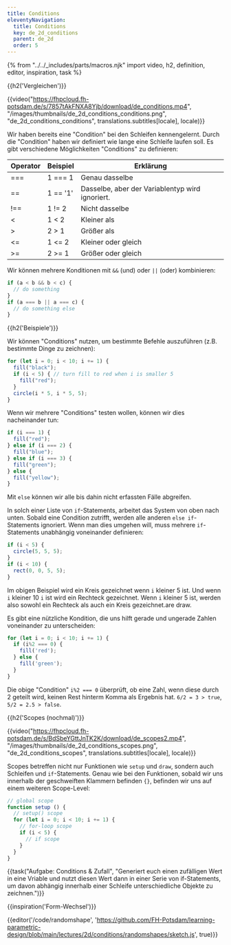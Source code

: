 ```yaml
---
title: Conditions
eleventyNavigation:
  title: Conditions
  key: de_2d_conditions
  parent: de_2d
  order: 5
---
```


{% from "../../_includes/parts/macros.njk" import video, h2, definition, editor, inspiration, task %}

{{h2('Vergleichen')}}

{{video("https://fhpcloud.fh-potsdam.de/s/7857tAkFNXA8Yjb/download/de_conditions.mp4", "/images/thumbnails/de_2d_conditions_conditions.png", "de_2d_conditions_conditions", translations.subtitles[locale], locale)}}
<!--
dg:https://fhpcloud.fh-potsdam.de/s/WD8PxgFdpzP7qY3
de:https://fhpcloud.fh-potsdam.de/s/7857tAkFNXA8Yjb/download/de_conditions.mp4
en:https://fhpcloud.fh-potsdam.de/s/9JQD5NcnFeHERio/download/de_conditions.mp4
-->

Wir haben bereits eine "Condition" bei den Schleifen kennengelernt. Durch die "Condition" haben wir definiert wie lange eine Schleife laufen soll. Es gibt verschiedene Möglichkeiten "Conditions" zu definieren:

|Operator|Beispiel|Erklärung|
|---|---|---|
|===|1 === 1|Genau dasselbe|
|==|1 == '1'|Dasselbe, aber der Variablentyp wird ignoriert.|
|!==|1 != 2 |Nicht dasselbe|
|<|1 < 2|Kleiner als|
|>|2 > 1|Größer als|
|<=|1 <= 2|Kleiner oder gleich|
|>=|2 >= 1|Größer oder gleich|

Wir können mehrere Konditionen mit `&&` (und) oder `||` (oder) kombinieren:

```js
if (a < b && b < c) {
  // do something
}
if (a === b || a === c) {
  // do something else
}
```

{{h2('Beispiele')}}

Wir können "Conditions" nutzen, um bestimmte Befehle auszuführen (z.B. bestimmte Dinge zu zeichnen):

```js
for (let i = 0; i < 10; i += 1) {
  fill("black");
  if (i < 5) { // turn fill to red when i is smaller 5
    fill("red");
  }
  circle(i * 5, i * 5, 5);
}
```

Wenn wir mehrere "Conditions" testen wollen, können wir dies nacheinander tun:

```js
if (i === 1) {
  fill("red");
} else if (i === 2) {
  fill("blue");
} else if (i === 3) {
  fill("green");
} else {
  fill("yellow");
}
```

Mit `else` können wir alle bis dahin nicht erfassten Fälle abgreifen.

In solch einer Liste von `if`-Statements, arbeitet das System von oben nach unten. Sobald eine Condition zutrifft, werden alle anderen `else if`-Statements ignoriert. Wenn man dies umgehen will, muss mehrere `if`-Statements unabhängig voneinander definieren:

```js
if (i < 5) {
  circle(5, 5, 5);
}
if (i < 10) {
  rect(0, 0, 5, 5);
}
```

Im obigen Beispiel wird ein Kreis gezeichnet wenn `i` kleiner 5 ist. Und wenn `i` kleiner 10 `i` ist wird ein Rechteck gezeichnet. Wenn `i` kleiner 5 ist, werden also sowohl ein Rechteck als auch ein Kreis gezeichnet.are draw.

Es gibt eine nützliche Kondition, die uns hilft gerade und ungerade Zahlen voneinander zu unterscheiden:

```js
for (let i = 0; i < 10; i += 1) {
  if (i%2 === 0) {
    fill('red');
  } else {
    fill('green');
  }
}
```

Die obige "Condition" `i%2 === 0` überprüft, ob eine Zahl, wenn diese durch 2 geteilt wird, keinen Rest hinterm Komma als Ergebnis hat. `6/2 = 3 > true`, `5/2 = 2.5 > false`.

{{h2('Scopes (nochmal)')}}

{{video("https://fhpcloud.fh-potsdam.de/s/BdSbeYGttJnTK2K/download/de_scopes2.mp4", "/images/thumbnails/de_2d_conditions_scopes.png", "de_2d_conditions_scopes", translations.subtitles[locale], locale)}}
<!--
dg:https://fhpcloud.fh-potsdam.de/s/M3kk5L3qdCXZTM5
de:https://fhpcloud.fh-potsdam.de/s/BdSbeYGttJnTK2K/download/de_scopes2.mp4
en:https://fhpcloud.fh-potsdam.de/s/i4n7ETnjWjMqijH/download/de_scopes2.mp4
-->

Scopes betreffen nicht nur Funktionen wie `setup` und `draw`, sondern auch Schleifen und `if`-Statements. Genau wie bei den Funktionen, sobald wir uns innerhalb der geschweiften Klammern befinden `{}`, befinden wir uns auf einem weiteren Scope-Level:

```js
// global scope
function setup () {
  // setup() scope
  for (let i = 0; i < 10; i += 1) {
    // for-loop scope
    if (i < 5) {
      // if scope
    }
  }
}
```

{{task("Aufgabe: Conditions & Zufall", "Generiert euch einen zufälligen Wert in eine Vriable und nutzt diesen Wert dann in einer Serie von if-Statements, um davon abhängig innerhalb einer Schleife unterschiedliche Objekte zu zeichnen.")}}

{{inspiration('Form-Wechsel')}}

{{editor('/code/randomshape', 'https://github.com/FH-Potsdam/learning-parametric-design/blob/main/lectures/2d/conditions/randomshapes/sketch.js', true)}}